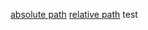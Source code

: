 [absolute path](uppili16/workitem/docs/new-second-category-check/new-second-article.md)
[relative path](docs/new-second-category-check/new-second-article.md)
test